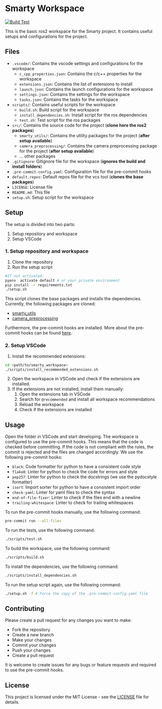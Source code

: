 # Smarty Workspace

  [![Build Test](https://github.com/DHBW-Smart-Rollerz/smarty_workspace/actions/workflows/build-test.yaml/badge.svg)](https://github.com/DHBW-Smart-Rollerz/smarty_workspace/actions/workflows/build-test.yaml)

This is the basic ros2 workspace for the Smarty project. It contains useful setups and configurations for the project.

## Files

- `.vscode/`: Contains the vscode settings and configurations for the workspace
  - `c_cpp_properties.json`: Contains the c/c++ properties for the workspace
  - `extensions.json`: Contains the list of extensions to install
  - `launch.json`: Contains the launch configurations for the workspace
  - `settings.json`: Contains the settings for the workspace
  - `tasks.json`: Contains the tasks for the workspace
- `scripts/`: Contains useful scripts for the workspace
  - `build.sh`: Build script for the workspace
  - `install_dependencies.sh`: Install script for the ros dependencies
  - `test.sh`: Test script for the ros packages
- `src/`: Contains the source code for the project (**clone here the ros2 packages**)
  - `smarty_utils/`: Contains the utility packages for the project (**after setup available**)
  - `camera_preprocessing/`: Contains the camera preprocessing package for the project (**after setup available**)
  - ... other packages
- `.gitignore`: Gitignore file for the workspace (**ignores the build and install folders**)
- `.pre-commit-config.yaml`: Configuration file for the pre-commit hooks
- `default.repos`: Default repos file for the vcs tool (**clones the base packages**)
- `LICENSE`: License file
- `README.md`: This file
- `setup.sh`: Setup script for the workspace

## Setup

The setup is divided into two parts:

1. Setup repository and workspace
2. Setup VSCode

### 1. Setup repository and workspace

1. Clone the repository
2. Run the setup script
```bash
#If not activated:
pyenv  activate default # or your private environment
pip install -r requirements.txt
./setup.sh
```

This script clones the base packages and installs the dependencies. Currently, the following packages are cloned:

- [smarty_utils](https://github.com/DHBW-Smart-Rollerz/smarty_utils)
- [camera_preprocessing](https://github.com/DHBW-Smart-Rollerz/camera_preprocessing)

Furthermore, the pre-commit hooks are installed. More about the pre-commit hooks can be found [here](https://pre-commit.com/).

### 2. Setup VSCode

1. Install the recommended extensions:

  ```bash
  cd <path/to/smarty_workspace>
  ./scripts/install_recommended_extensions.sh
  ```

2. Open the workspace in VSCode and check if the extensions are installed.
3. If the extensions are not installed, install them manually:
   1. Open the extensions tab in VSCode
   2. Search for `@recommended` and install all workspace recommendations
   3. Reload the workspace
   4. Check if the extensions are installed

## Usage

Open the folder in VSCode and start developing. The workspace is configured to use the pre-commit hooks. This means that the code is checked before committing. If the code is not compliant with the rules, the commit is rejected and the files are changed accordingly. We use the following pre-commit hooks:

- `black`: Code formatter for python to have a consistent code style
- `flake8`: Linter for python to check the code for errors and style
- `pep257`: Linter for python to check the docstrings (we use the pydocstyle formatter)
- `isort`: Import sorter for python to have a consistent import order
- `check-yaml`: Linter for yaml files to check the syntax
- `end-of-file-fixer`: Linter to check if the files end with a newline
- `trailing-whitespace`: Linter to check for trailing whitespaces

To run the pre-commit hooks manually, use the following command:

```bash
pre-commit run --all-files
```

To run the tests, use the following command:

```bash
./scripts/test.sh
```

To build the workspace, use the following command:

```bash
./scripts/build.sh
```

To install the dependencies, use the following command:

```bash
./scripts/install_dependencies.sh
```

To run the setup script again, use the following command:

```bash
./setup.sh -f # Force the copy of the .pre-commit-config.yaml file
```

## Contributing

Please create a pull request for any changes you want to make:

- Fork the repository
- Create a new branch
- Make your changes
- Commit your changes
- Push your changes
- Create a pull request

It is welcome to create issues for any bugs or feature requests and required to use the pre-commit hooks.

## License

This project is licensed under the MIT License - see the [LICENSE](LICENSE) file for details.
